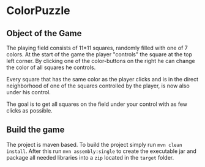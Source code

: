 ColorPuzzle
===========

Object of the Game
------------------

The playing field consists of 11*11 squares, randomly filled with one of 7 colors.
At the start of the game the player "controls" the square at the top left corner.
By clicking one of the color-buttons on the right he can change the color of all squares he controls.

Every square that has the same color as the player clicks and is in the direct neighborhood of
 one of the squares controlled by the player, is now also under his control.

The goal is to get all squares on the field under your control with as few clicks as possible.

Build the game
--------------
The project is maven based. To build the project simply run `mvn clean install`. 
After this run `mvn assembly:single` to create the executable jar and package all needed libraries into a `zip` located in the `target` folder.







